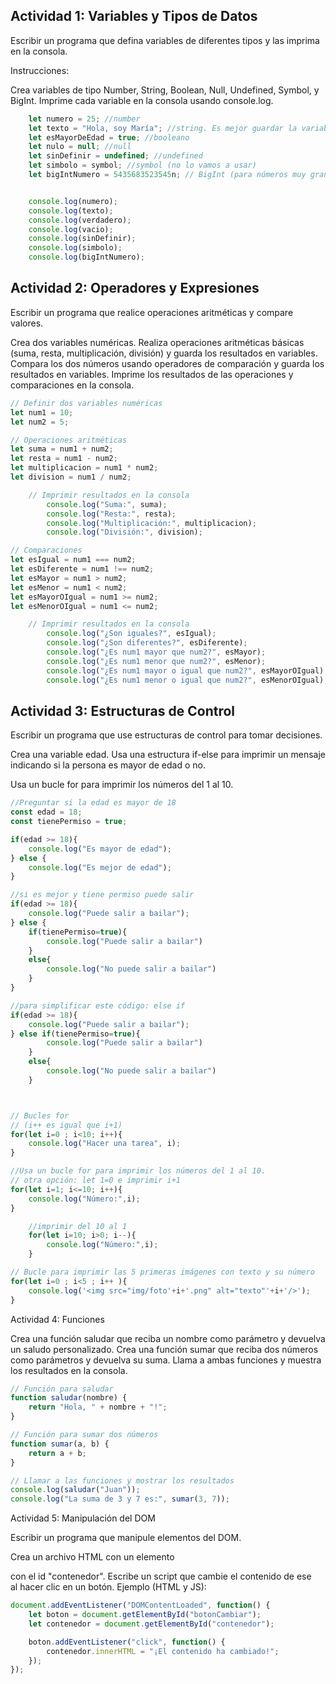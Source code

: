 
## Actividad 1: Variables y Tipos de Datos

Escribir un programa que defina variables de diferentes tipos y las imprima en la consola.

Instrucciones:

Crea variables de tipo Number, String, Boolean, Null, Undefined, Symbol, y BigInt.
Imprime cada variable en la consola usando console.log.

```js
    let numero = 25; //number
    let texto = "Hola, soy María"; //string. Es mejor guardar la variable como "presentación" o "nombre" para saber a qué se refiere
    let esMayorDeEdad = true; //booleano
    let nulo = null; //null
    let sinDefinir = undefined; //undefined 
    let simbolo = symbol; //symbol (no lo vamos a usar)
    let bigIntNumero = 5435683523545n; // BigInt (para números muy grandes, no lo vamos a usar)


    console.log(numero);
    console.log(texto);
    console.log(verdadero);
    console.log(vacio);
    console.log(sinDefinir);
    console.log(simbolo);
    console.log(bigIntNumero);
```
 
## Actividad 2: Operadores y Expresiones

Escribir un programa que realice operaciones aritméticas y compare valores.

Crea dos variables numéricas.
Realiza operaciones aritméticas básicas (suma, resta, multiplicación, división) y guarda los resultados en variables.
Compara los dos números usando operadores de comparación y guarda los resultados en variables.
Imprime los resultados de las operaciones y comparaciones en la consola.

```js
// Definir dos variables numéricas
let num1 = 10;
let num2 = 5;

// Operaciones aritméticas
let suma = num1 + num2;
let resta = num1 - num2;
let multiplicacion = num1 * num2;
let division = num1 / num2;

    // Imprimir resultados en la consola
        console.log("Suma:", suma);
        console.log("Resta:", resta);
        console.log("Multiplicación:", multiplicacion);
        console.log("División:", division);

// Comparaciones
let esIgual = num1 === num2;
let esDiferente = num1 !== num2;
let esMayor = num1 > num2;
let esMenor = num1 < num2;
let esMayorOIgual = num1 >= num2;
let esMenorOIgual = num1 <= num2;

    // Imprimir resultados en la consola
        console.log("¿Son iguales?", esIgual);
        console.log("¿Son diferentes?", esDiferente);
        console.log("¿Es num1 mayor que num2?", esMayor);
        console.log("¿Es num1 menor que num2?", esMenor);
        console.log("¿Es num1 mayor o igual que num2?", esMayorOIgual);
        console.log("¿Es num1 menor o igual que num2?", esMenorOIgual);

```


## Actividad 3: Estructuras de Control
Escribir un programa que use estructuras de control para tomar decisiones.

Crea una variable edad.
Usa una estructura if-else para imprimir un mensaje indicando si la persona es mayor de edad o no.

Usa un bucle for para imprimir los números del 1 al 10.

```js
//Preguntar si la edad es mayor de 18
const edad = 18;
const tienePermiso = true;

if(edad >= 18){
    console.log("Es mayor de edad");
} else {
    console.log("Es mejor de edad");
}

//si es mejor y tiene permiso puede salir
if(edad >= 18){
    console.log("Puede salir a bailar");
} else {
    if(tienePermiso=true){
        console.log("Puede salir a bailar")
    }
    else{
        console.log("No puede salir a bailar")
    }
}

//para simplificar este código: else if
if(edad >= 18){
    console.log("Puede salir a bailar");
} else if(tienePermiso=true){
        console.log("Puede salir a bailar")
    }
    else{
        console.log("No puede salir a bailar")
    } 



// Bucles for
// (i++ es igual que i+1)
for(let i=0 ; i<10; i++){
    console.log("Hacer una tarea", i);
}

//Usa un bucle for para imprimir los números del 1 al 10.
// otra opción: let 1=0 e imprimir i+1
for(let i=1; i<=10; i++){
    console.log("Número:",i);
}

    //imprimir del 10 al 1
    for(let i=10; i>0; i--){
        console.log("Número:",i);
    }

// Bucle para imprimir las 5 primeras imágenes con texto y su número
for(let i=0 ; i<5 ; i++ ){
    console.log('<img src="img/foto'+i+'.png" alt="texto"'+i+'/>');
}

```



Actividad 4: Funciones

Crea una función saludar que reciba un nombre como parámetro y devuelva un saludo personalizado.
Crea una función sumar que reciba dos números como parámetros y devuelva su suma.
Llama a ambas funciones y muestra los resultados en la consola.

```js
// Función para saludar
function saludar(nombre) {
    return "Hola, " + nombre + "!";
}

// Función para sumar dos números
function sumar(a, b) {
    return a + b;
}

// Llamar a las funciones y mostrar los resultados
console.log(saludar("Juan"));
console.log("La suma de 3 y 7 es:", sumar(3, 7));
```



Actividad 5: Manipulación del DOM

Escribir un programa que manipule elementos del DOM.

Crea un archivo HTML con un elemento <div> con el id "contenedor".
Escribe un script que cambie el contenido de ese <div> al hacer clic en un botón.
Ejemplo (HTML y JS):

```js
document.addEventListener("DOMContentLoaded", function() {
    let boton = document.getElementById("botonCambiar");
    let contenedor = document.getElementById("contenedor");

    boton.addEventListener("click", function() {
        contenedor.innerHTML = "¡El contenido ha cambiado!";
    });
});

```